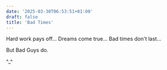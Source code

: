 ```yaml
---
date: '2025-03-30T06:53:51+01:00'
draft: false
title: 'Bad Times'
---
```


Hard work pays off... Dreams come true... Bad times don't last...

But Bad Guys do.

^_^